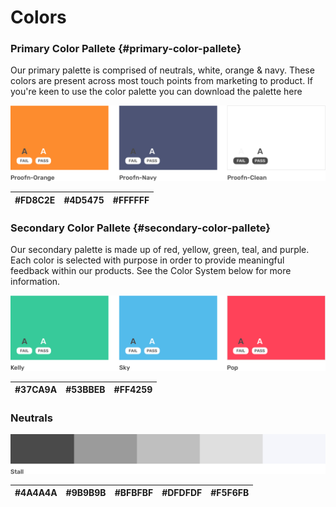 # Colors

### Primary Color Pallete {#primary-color-pallete}

Our primary palette is comprised of neutrals, white, orange & navy. These colors are present across most touch points from marketing to product. If you're keen to use the color palette you can download the palette here

![](.gitbook/assets/color-1%20%283%29.png)

| \#FD8C2E | \#4D5475 | \#FFFFFF |
| :--- | :--- | :--- |


### Secondary Color Pallete {#secondary-color-pallete}

Our secondary palette is made up of red, yellow, green, teal, and purple. Each color is selected with purpose in order to provide meaningful feedback within our products. See the Color System below for more information.

![](.gitbook/assets/color-2.png)

| \#37CA9A | \#53BBEB | \#FF4259 |
| :--- | :--- | :--- |


### Neutrals

![](.gitbook/assets/color-3.png)

| \#4A4A4A | \#9B9B9B | \#BFBFBF | \#DFDFDF | \#F5F6FB |
| :--- | :--- | :--- | :--- | :--- |




